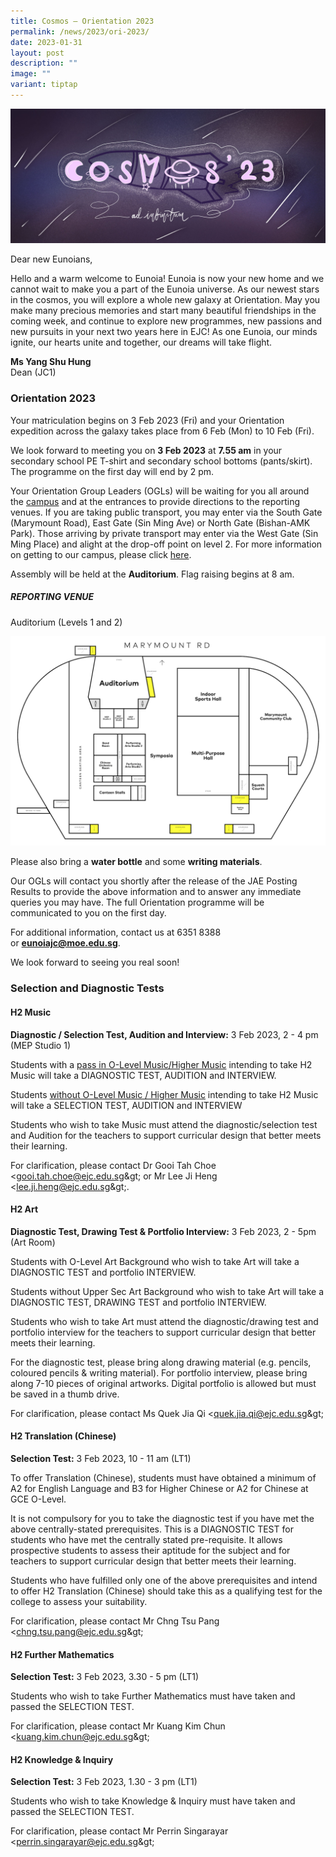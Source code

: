 ```yaml
---
title: Cosmos – Orientation 2023
permalink: /news/2023/ori-2023/
date: 2023-01-31
layout: post
description: ""
image: ""
variant: tiptap
---
```

![](/images/Orientation-2023_banner.jpg)

Dear new Eunoians,

Hello and a warm welcome to Eunoia! Eunoia is now your new home and we cannot wait to make you a part of the Eunoia universe.&nbsp;As our newest stars in the cosmos, you will explore a whole new galaxy at Orientation. May you make many precious memories and start many beautiful friendships in the coming week, and continue to explore new programmes, new passions and new pursuits in your next two years here in EJC! As one Eunoia, our minds ignite, our hearts unite and together, our dreams will take flight.

**Ms Yang Shu Hung**  
Dean (JC1)

### Orientation 2023

Your matriculation begins on 3 Feb 2023 (Fri) and your Orientation expedition across the galaxy takes place from 6 Feb (Mon) to 10 Feb (Fri).

We look forward to meeting you on&nbsp;**3 Feb 2023**&nbsp;at&nbsp;**7.55 am**&nbsp;in your secondary school PE T-shirt and secondary school bottoms (pants/skirt). The programme on the first day will end by 2 pm.

Your Orientation Group Leaders (OGLs) will be waiting for you all around the&nbsp;[campus](/about/contact-us/)&nbsp;and at the entrances to provide directions to the reporting venues. If you are taking public transport, you may enter via the South Gate (Marymount Road), East Gate (Sin Ming Ave) or North Gate (Bishan-AMK Park). Those arriving by private transport may enter via the West Gate (Sin Ming Place) and alight at the drop-off point on level 2. For more information on getting to our campus, please click&nbsp;[here](/about/contact-us/).

Assembly will be held at the&nbsp;**Auditorium**. Flag raising begins at 8 am.

##### REPORTING VENUE

Auditorium (Levels 1 and 2)

![](/images/Ori-2022_Campus.png)


Please also bring a&nbsp;**water bottle**&nbsp;and some&nbsp;**writing materials**.

Our OGLs will contact you shortly after the release of the JAE Posting Results to provide the above information and to answer any immediate queries you may have. The full Orientation programme will be communicated to you on the first day.

For additional information, contact us at 6351 8388 or&nbsp;[**eunoiajc@moe.edu.sg**](mailto:eunoiajc@moe.edu.sg).

We look forward to seeing you real soon!

### Selection and Diagnostic Tests

#### H2 Music

**Diagnostic / Selection Test, Audition and Interview:**&nbsp;3 Feb 2023, 2 - 4 pm (MEP Studio 1)

Students&nbsp;with a <u>pass in O-Level Music/Higher Music</u>&nbsp;intending to take H2 Music will take a DIAGNOSTIC TEST, AUDITION and INTERVIEW.

Students&nbsp;<u>without O-Level Music / Higher Music</u>&nbsp;intending to take H2 Music will take a SELECTION TEST, AUDITION and INTERVIEW

Students who wish to take Music must attend the diagnostic/selection test and Audition for the teachers to support curricular design that better meets their learning.

For clarification, please contact Dr Gooi Tah Choe &lt;[gooi.tah.choe@ejc.edu.sg](mailto:gooi.tah.choe@ejc.edu.sg)\&gt; or Mr Lee Ji Heng &lt;[lee.ji.heng@ejc.edu.sg](mailto:lee.ji.heng@ejc.edu.sg)\&gt;.

#### H2 Art

**Diagnostic Test, Drawing Test &amp; Portfolio Interview:**&nbsp;3 Feb 2023, 2 - 5pm (Art Room)

Students&nbsp;with&nbsp;O-Level Art Background&nbsp;who wish to take Art will take a DIAGNOSTIC TEST and portfolio INTERVIEW.

Students&nbsp;without Upper Sec Art Background&nbsp;who wish to take Art will take a DIAGNOSTIC TEST, DRAWING TEST and portfolio INTERVIEW.

Students who wish to take Art must attend the diagnostic/drawing test and portfolio interview for the teachers to support curricular design that better meets their learning.

For the diagnostic test, please bring along drawing material (e.g. pencils, coloured pencils &amp; writing material). For portfolio interview, please bring along 7-10 pieces of original artworks. Digital portfolio is allowed but must be saved in a thumb drive.

For clarification, please contact Ms Quek Jia Qi &lt;[quek.jia.qi@ejc.edu.sg](mailto:quek.jia.qi@ejc.edu.sg)\&gt;

#### H2 Translation (Chinese)

**Selection Test:**&nbsp;3 Feb 2023, 10 - 11 am (LT1)

To offer Translation (Chinese), students must have obtained a minimum of A2 for English Language and B3 for Higher Chinese or A2 for Chinese at GCE O-Level.

It is not compulsory for you to take the diagnostic test if you have met the above centrally-stated prerequisites. This is a DIAGNOSTIC TEST for students who have met the centrally stated pre-requisite. It allows prospective students to assess their aptitude for the subject and for teachers to support curricular design that better meets their learning.

Students who have fulfilled only&nbsp;one&nbsp;of the above prerequisites and intend to offer H2 Translation (Chinese) should take this as a qualifying test for the college to assess your suitability.

For clarification, please contact Mr Chng Tsu Pang &lt;[chng.tsu.pang@ejc.edu.sg](mailto:chng.tsu.pang@ejc.edu.sg)\&gt;

#### H2 Further Mathematics

**Selection Test:**&nbsp;3 Feb 2023, 3.30 - 5 pm (LT1)

Students who wish to take Further Mathematics must have taken and passed the SELECTION TEST.

For clarification, please contact Mr Kuang Kim Chun &lt;[kuang.kim.chun@ejc.edu.sg](mailto:kuang.kim.chun@ejc.edu.sg)\&gt;

#### H2 Knowledge &amp; Inquiry

**Selection Test:**&nbsp;3 Feb 2023, 1.30 - 3 pm (LT1)

Students who wish to take Knowledge &amp; Inquiry must have taken and passed the SELECTION TEST.

For clarification, please contact Mr Perrin Singarayar &lt;[perrin.singarayar@ejc.edu.sg](mailto:perrin.singarayar@ejc.edu.sg)\&gt;